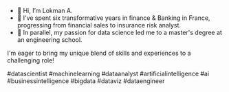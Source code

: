 - 👋 Hi, I’m Lokman A.
- 🌱 I've spent six transformative years in finance & Banking in France, progressing from financial sales to insurance risk analyst. 
- 💞️ In parallel, my passion for data science led me to a master's degree at an engineering school.

I'm eager to bring my unique blend of skills and experiences to a challenging role!

#datascientist #machinelearning #dataanalyst #artificialintelligence #ai #businessintelligence #bigdata #dataviz #dataengineer   
